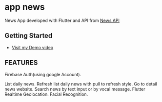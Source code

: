 # app news

News App developed with Flutter and API from [News API](https://newsapi.org/)

## Getting Started

- [Visit my Demo video](https://drive.google.com/file/d/1FS-z8ASmsBH1y4Jr_5Uw_Ayxh1YwLFEG/view?usp=sharing)

## FEATURES

  Firebase Auth(using google Account).
  
 List daily news.
 Refresh list daily news with pull to refresh style.
 Go to detail news website.
 Search news by text input or by vocal message.
 Flutter Realtime Geolocation.
 Facial Recognition.
 
 
 
